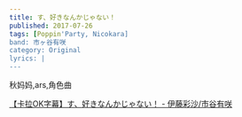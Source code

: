 ```yaml
---
title: す、好きなんかじゃない！
published: 2017-07-26
tags: [Poppin'Party, Nicokara]
band: 市ヶ谷有咲
category: Original
lyrics: |
---
```

秋妈妈,ars,角色曲

<summary>
    <a href="https://www.bilibili.com/video/BV1tzaDewEZh/">
        【卡拉OK字幕】す、好きなんかじゃない！ - 伊藤彩沙/市谷有咲
    </a>
</summary>
